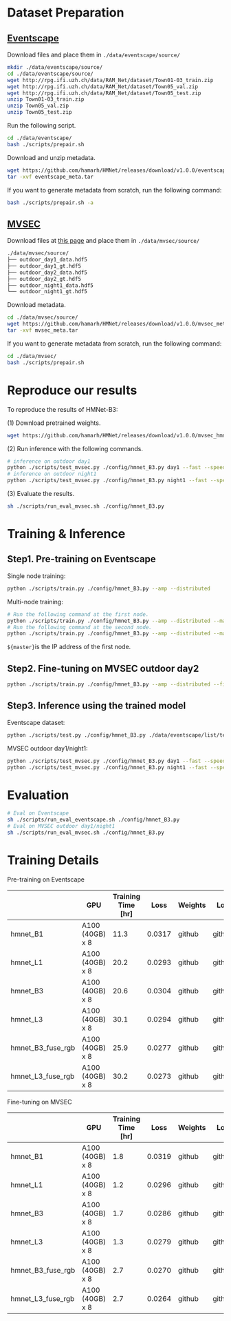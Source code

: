 # Dataset Preparation

## [Eventscape](https://github.com/uzh-rpg/rpg_ramnet)

Download files and place them in `./data/eventscape/source/`

```bash
mkdir ./data/eventscape/source/
cd ./data/eventscape/source/
wget http://rpg.ifi.uzh.ch/data/RAM_Net/dataset/Town01-03_train.zip
wget http://rpg.ifi.uzh.ch/data/RAM_Net/dataset/Town05_val.zip
wget http://rpg.ifi.uzh.ch/data/RAM_Net/dataset/Town05_test.zip
unzip Town01-03_train.zip
unzip Town05_val.zip
unzip Town05_test.zip
```

Run the following script.

```bash
cd ./data/eventscape/
bash ./scripts/prepair.sh
```

Download and unzip metadata.

```bash
wget https://github.com/hamarh/HMNet/releases/download/v1.0.0/eventscape_meta.tar
tar -xvf eventscape_meta.tar
```

If you want to generate metadata from scratch, run the following command:

```bash
bash ./scripts/prepair.sh -a
```

## [MVSEC](https://daniilidis-group.github.io/mvsec/)

Download files at [this page](https://daniilidis-group.github.io/mvsec/download/) and place them in `./data/mvsec/source/`

```bash
./data/mvsec/source/
├── outdoor_day1_data.hdf5
├── outdoor_day1_gt.hdf5
├── outdoor_day2_data.hdf5
├── outdoor_day2_gt.hdf5
├── outdoor_night1_data.hdf5
└── outdoor_night1_gt.hdf5
```

Download metadata.

```bash
cd ./data/mvsec/source/
wget https://github.com/hamarh/HMNet/releases/download/v1.0.0/mvsec_meta.tar
tar -xvf mvsec_meta.tar
```

If you want to generate metadata from scratch, run the following command:

```bash
cd ./data/mvsec/
bash ./scripts/prepair.sh
```

# Reproduce our results

To reproduce the results of HMNet-B3:

(1) Download pretrained weights.

```bash
wget https://github.com/hamarh/HMNet/releases/download/v1.0.0/mvsec_hmnet_B3.pth
```

(2) Run inference with the following commands.

```bash
# inference on outdoor day1
python ./scripts/test_mvsec.py ./config/hmnet_B3.py day1 --fast --speed_test --pretrained ./pretrained/hmnet_B3_mvsec.pth
# inference on outdoor night1
python ./scripts/test_mvsec.py ./config/hmnet_B3.py night1 --fast --speed_test --pretrained ./pretrained/hmnet_B3_mvsec.pth
```

(3) Evaluate the results.

```bash
sh ./scripts/run_eval_mvsec.sh ./config/hmnet_B3.py
```

# Training & Inference

## Step1. Pre-training on Eventscape

Single node training:

```bash
python ./scripts/train.py ./config/hmnet_B3.py --amp --distributed
```

Multi-node training:

```bash
# Run the following command at the first node.
python ./scripts/train.py ./config/hmnet_B3.py --amp --distributed --master ${master} --node 1/2
# Run the following command at the second node.
python ./scripts/train.py ./config/hmnet_B3.py --amp --distributed --master ${master} --node 2/2
```

`${master}`is the IP address of the first node.

## Step2. Fine-tuning on MVSEC outdoor day2

```bash
python ./scripts/train.py ./config/hmnet_B3.py --amp --distributed --finetune
```

## Step3. Inference using the trained model

Eventscape dataset:

```bash
python ./scripts/test.py ./config/hmnet_B3.py ./data/eventscape/list/test/ ./data/eventscape/ --fast --speed_test
```

MVSEC outdoor day1/night1:

```bash
python ./scripts/test_mvsec.py ./config/hmnet_B3.py day1 --fast --speed_test
python ./scripts/test_mvsec.py ./config/hmnet_B3.py night1 --fast --speed_test
```

# Evaluation

```bash
# Eval on Eventscape
sh ./scripts/run_eval_eventscape.sh ./config/hmnet_B3.py
# Eval on MVSEC outdoor day1/night1
sh ./scripts/run_eval_mvsec.sh ./config/hmnet_B3.py
```

# Training Details

Pre-training on Eventscape

|  | GPU | Training Time [hr] | Loss | Weights | Log |
| --- | --- | --- | --- | --- | --- |
| hmnet_B1 | A100 (40GB) x 8 | 11.3 | 0.0317 | github | github |
| hmnet_L1 | A100 (40GB) x 8 | 20.2 | 0.0293 | github | github |
| hmnet_B3 | A100 (40GB) x 8 | 20.6 | 0.0304 | github | github |
| hmnet_L3 | A100 (40GB) x 8 | 30.1 | 0.0294 | github | github |
| hmnet_B3_fuse_rgb | A100 (40GB) x 8 | 25.9 | 0.0277 | github | github |
| hmnet_L3_fuse_rgb | A100 (40GB) x 8 | 30.2 | 0.0273 | github | github |

Fine-tuning on MVSEC

|  | GPU | Training Time [hr] | Loss | Weights | Log |
| --- | --- | --- | --- | --- | --- |
| hmnet_B1 | A100 (40GB) x 8 | 1.8 | 0.0319 | github | github |
| hmnet_L1 | A100 (40GB) x 8 | 1.2 | 0.0296 | github | github |
| hmnet_B3 | A100 (40GB) x 8 | 1.7 | 0.0286 | github | github |
| hmnet_L3 | A100 (40GB) x 8 | 1.3 | 0.0279 | github | github |
| hmnet_B3_fuse_rgb | A100 (40GB) x 8 | 2.7 | 0.0270 | github | github |
| hmnet_L3_fuse_rgb | A100 (40GB) x 8 | 2.7 | 0.0264 | github | github |
